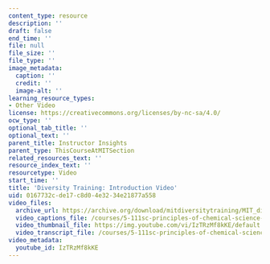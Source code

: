 ```yaml
---
content_type: resource
description: ''
draft: false
end_time: ''
file: null
file_size: ''
file_type: ''
image_metadata:
  caption: ''
  credit: ''
  image-alt: ''
learning_resource_types:
- Other Video
license: https://creativecommons.org/licenses/by-nc-sa/4.0/
ocw_type: ''
optional_tab_title: ''
optional_text: ''
parent_title: Instructor Insights
parent_type: ThisCourseAtMITSection
related_resources_text: ''
resource_index_text: ''
resourcetype: Video
start_time: ''
title: 'Diversity Training: Introduction Video'
uid: 0167732c-de17-c8d0-4e32-34e21877a558
video_files:
  archive_url: https://archive.org/download/mitdiversitytraining/MIT_diversity_training_intro_300k.mp4
  video_captions_file: /courses/5-111sc-principles-of-chemical-science-fall-2014/406b55eaf7675474b4893c19cad7579a_IzTRzMf8kKE.vtt
  video_thumbnail_file: https://img.youtube.com/vi/IzTRzMf8kKE/default.jpg
  video_transcript_file: /courses/5-111sc-principles-of-chemical-science-fall-2014/15683ea890e2174fc3ce15e54002f970_IzTRzMf8kKE.pdf
video_metadata:
  youtube_id: IzTRzMf8kKE
---
```


